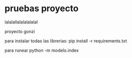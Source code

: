 # pruebas proyecto
 
lalalallalalalalalal

proyecto gonzi

para instalar todas las librerias:
pip install -r requirements.txt

para runear
python -m modelo.index